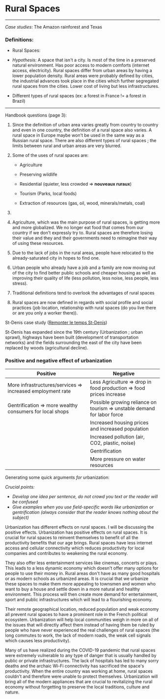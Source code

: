 # Rural Spaces

---

*Case studies*: The Amazon rainforest and Texas

### Definitions:

* Rural Spaces: 

* *Hypothesis:* A space that isn't a city. Is most of the time in a preserved natural environment. Has poor access to modern comforts (internet access, electricity). Rural spaces differ from urban areas by having a lower population density. Rural areas were probably defined by cities, the industrial advances took place in the cities which further segregated rural spaces from the cities. Lower cost of living but less infrastructures. 

* Different types of rural spaces (ex: a forest in France != a forest in Brazil)

------

 Handbook questions (page 3):

1. Since the definition of urban area varies greatly from country to country and even in one country, the definition of a rural space also varies. A rural space in Europe maybe won't be used in the same way as a Russian rural space. There are also different types of rural spaces ; the limits between rural and urban areas are very blurred. 

2. Some of the uses of rural spaces are:
   
   * Agriculture
   - Preserving wildlife
   
   - Residential (quieter, less crowded => **nouveaux ruraux**)
   
   - Tourism (Parks, local foods)
   
   - Extraction of resources (gas, oil, wood, minerals/metals, coal)

3. 
   
   1. Agriculture, which was the main purpose of rural spaces, is getting more and more globalized. We no longer eat food that comes from our country if we don't expressly try to. Rural spaces are therefore losing their value and they and their governments need to reimagine their way of using these resources.
   
   2. Due to the lack of jobs in the rural areas, people have relocated to the already-saturated city in hopes to find one.
   
   3. Urban people who already have a job and a family are now moving out of the city to find better public schools and cheaper housing as well as improving their quality of life (less pollution, less noise, less people, less stress).
   
   4. Traditional definitions tend to overlook the advantages of rural spaces

4.  Rural spaces are now defined in regards with social profile and social practices (job location, relationship with rural spaces (do you live there or are you only a worker there)).
   
St-Denis case study ([Remonter le temps St-Denis](https://remonterletemps.ign.fr/comparer/basic?x=2.357592&y=48.928919&z=14&layer1=ORTHOIMAGERY.ORTHOPHOTOS&layer2=GEOGRAPHICALGRIDSYSTEMS.ETATMAJOR40&mode=doubleMap))

St-Denis has expanded since the 19th century (Urbanization ; urban sprawl), highways have been built (development of transportation networks) and the fields surrounding the east of the city have been replaced by woods (agricultural decline).

### Positive and negative effect of urbanization

|Positive|Negative|
|--|--|
|More infrastructures/services => increased employment rate|Less Agriculture => drop in food production => food prices increase|
|Gentrification => more wealthy consumers for local shops|Possible growing reliance on tourism => unstable demand for labor force|
||Increased housing prices and increased population|
||Increased pollution (air, CO2, plastic, noise)|
||Gentrification|
||More pressure on water resources|

Generating some quick arguments *for* urbanization:

<em>Crucial points: 
* Develop one idea per sentence, do not crowd you text or the reader will be confused
* Give examples when you use field-specific words like urbanization or gentrification (always consider that the reader knows nothing about the subject)</em>


Urbanization has different effects on rural spaces. I will be discussing the positive effects. Urbanization has positive effects on rural spaces. It is crucial for rural spaces to reinvent themselves to benefit of all the productivity benefits that our age brings. Rural spaces have less internet access and cellular connectivity which reduces productivity for local companies and contributes to weakening the rural economy. 

They also offer less entertainment services like cinemas, concerts or plays. This leads to a less dynamic economy which doesn't offer many options for people to use their money in. Rural areas don't have as many good hospitals or as modern schools as urbanized areas. It is crucial that we urbanize these spaces to make them more appealing to townsmen and women who want to buy a house and settle down in a more natural and healthy environment. This process will then create more demand for entertainment, sport and public infrastructures which will lead to a flourishing economy.

Their remote geographical location, reduced population and weak economy all prevent rural spaces to have a prominent role in the French political ecosystem. Urbanization will help local communities weigh in more on all of the issues that will directly affect them instead of having them be ruled by people who have never experienced the real challenges of rural spaces (the long commutes to work, the lack of modern roads, the weak cell signals which causes less productivity).

Many of us have realized during the COVID-19 pandemic that rural spaces were extremely vulnerable to any type of danger that is usually handled by public or private infrastructures. The lack of hospitals has led to many sorry deaths and the archaic Wi-Fi connectivity has sacrificed the space's productivity. When the entire country was working at home, rural spaces couldn't and therefore were unable to protect themselves. Urbanization will bring all of the modern appliances that are crucial to revitalizing the rural economy without forgetting to preserve the local traditions, culture and nature.